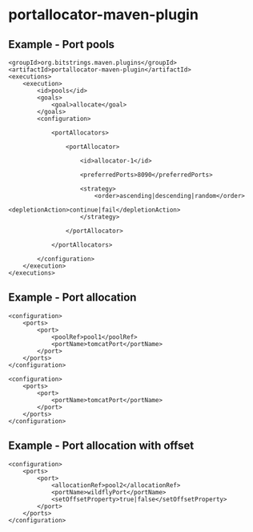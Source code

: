 portallocator-maven-plugin
==========================

Example - Port pools
--------------------
```
<groupId>org.bitstrings.maven.plugins</groupId>
<artifactId>portallocator-maven-plugin</artifactId>
<executions>
    <execution>
        <id>pools</id>
        <goals>
            <goal>allocate</goal>
        </goals>
        <configuration>

            <portAllocators>

                <portAllocator>

                    <id>allocator-1</id>

                    <preferredPorts>8090</preferredPorts>

                    <strategy>
                        <order>ascending|descending|random</order>
                        <depletionAction>continue|fail</depletionAction>
                    </strategy>

                </portAllocator>

            </portAllocators>

        </configuration>
    </execution>
</executions>
```

Example - Port allocation
-------------------------
```
<configuration>
    <ports>
        <port>
            <poolRef>pool1</poolRef>
            <portName>tomcatPort</portName>
        </port>
    </ports>
</configuration>
```

```
<configuration>
    <ports>
        <port>
            <portName>tomcatPort</portName>
        </port>
    </ports>
</configuration>
```

Example - Port allocation with offset
-------------------------------------
```
<configuration>
    <ports>
        <port>
            <allocationRef>pool2</allocationRef>
            <portName>wildflyPort</portName>
            <setOffsetProperty>true|false</setOffsetProperty>
        </port>
    </ports>
</configuration>
```

